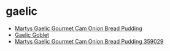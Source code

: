 # gaelic

 * [Martys Gaelic Gourmet Cam Onion Bread Pudding](../../index/m/martys-gaelic-gourmet-cam-onion-bread-pudding-359029.json)
 * [Gaelic Goblet](../../index/g/gaelic-goblet.json)
 * [Martys Gaelic Gourmet Cam Onion Bread Pudding 359029](../../index/m/martys-gaelic-gourmet-cam-onion-bread-pudding-359029.json)
